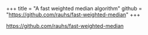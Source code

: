 +++
title = "A fast weighted median algorithm"
github = "https://github.com/rauhs/fast-weighted-median"
+++

https://github.com/rauhs/fast-weighted-median

